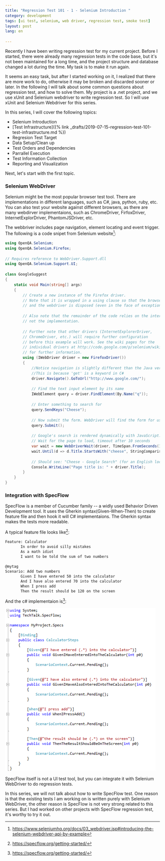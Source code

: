 ```yaml
---
title: "Regression Test 101 - 1 - Selenium Introduction "  
category: development  
tags: [ui test, selenium, web driver, regression test, smoke test]  
layout: post  
lang: en  

---
```


Recently I have been writing regression test for my current project. Before I started, there were already many regression tests in the code base, but it's not been maintained for a long time, and the project structure and database changed a lot during the time. My task is to make it run again. 

It seems an easy task, but after I started working on it, I realized that there are more work to do, otherwise it may be broken and discarded sooner or later. In the following I will talk about some common questions about regression test, and how to solve them. My project is a .net project, and we use xUnit and Selenium webdriver to write regression test. So I will use xUnit and Selenium Webdriver for this series.

In this series, I will cover the following topics:

* Selenium Introduction
* [Test Infrastructure]({% link _drafts/2019-07-15-regression-test-101-test-infrastructure.md %})
* Regresion Test Target
* Data Setup/Clean up
* Test Orders and Dependencies
* Parrallel Execution
* Test Information Collection
* Reporting and Visualization

Next, let's start with the first topic.

### Selenium WebDriver

Selenium might be the most popular browser test tool. There are implementations in different languages, such as C#, java, python, ruby, etc. You can also test your website against different browsers, as there are many webdirver implementaions, such as ChromeDriver, FirfoxDriver, InternetExplorDriver, PhantomJSDriver, etc.

The webbriver includes page navigation, element locating and event trigger. The following is a code snipet from Selenium website[^1]:

```csharp
using OpenQA.Selenium;
using OpenQA.Selenium.Firefox;

// Requires reference to WebDriver.Support.dll
using OpenQA.Selenium.Support.UI;

class GoogleSuggest
{
    static void Main(string[] args)
    {
        // Create a new instance of the Firefox driver.
        // Note that it is wrapped in a using clause so that the browser is closed 
        // and the webdriver is disposed (even in the face of exceptions).

        // Also note that the remainder of the code relies on the interface, 
        // not the implementation.

        // Further note that other drivers (InternetExplorerDriver,
        // ChromeDriver, etc.) will require further configuration 
        // before this example will work. See the wiki pages for the
        // individual drivers at http://code.google.com/p/selenium/wiki
        // for further information.
        using (IWebDriver driver = new FirefoxDriver())
        {
            //Notice navigation is slightly different than the Java version
            //This is because 'get' is a keyword in C#
            driver.Navigate().GoToUrl("http://www.google.com/");
    
            // Find the text input element by its name
            IWebElement query = driver.FindElement(By.Name("q"));
    
            // Enter something to search for
            query.SendKeys("Cheese");
    
            // Now submit the form. WebDriver will find the form for us from the element
            query.Submit();
    
            // Google's search is rendered dynamically with JavaScript.
            // Wait for the page to load, timeout after 10 seconds
            var wait = new WebDriverWait(driver, TimeSpan.FromSeconds(10));
            wait.Until(d => d.Title.StartsWith("cheese", StringComparison.OrdinalIgnoreCase));
    
            // Should see: "Cheese - Google Search" (for an English locale)
            Console.WriteLine("Page title is: " + driver.Title);
        }
    }
}
```

[^1]: https://www.seleniumhq.org/docs/03_webdriver.jsp#introducing-the-selenium-webdriver-api-by-example

### Integration with SpecFlow

SpecFlow is a member of Cucumber family -- a widly used Behavior Driven Development tool. It uses the Gherkin syntax(Given-When-Then) to create feature file and then hook it will C# implementaions. The Gherkin syntax makes the tests more readable.

A typical feature file looks like[^2]:

```gherkin
Feature: Calculator
       In order to avoid silly mistakes
       As a math idiot
       I want to be told the sum of two numbers

@mytag
Scenario: Add two numbers
       Given I have entered 50 into the calculator
       And I have also entered 70 into the calculator
       When I press add
       Then the result should be 120 on the screen
```

[^2]: https://specflow.org/getting-started/

And the c# implementaion is[^2]: 

![image](/assets/images/specflow-example.png)

SpecFlow itself is not a UI test tool, but you can integrate it with Selenium WebDriver to do regression tests. 

In this series, we will not talk about how to write SpecFlow test. One reason is that the existing tests I am working on is written purely with Selenium WebDriver, the other reason is SpecFlow is not very strong related to this series. But I had worked on other projects with SpecFlow regression test, it's worthy to try it out.

